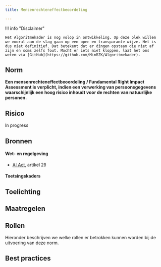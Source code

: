 ```yaml
---
title: Mensenrechteneffectbeoordeling

---
```


!!! info "Disclaimer"

    Het Algoritmekader is nog volop in ontwikkeling. Op deze plek willen we vooral aan de slag gaan op een open en transparante wijze. Het is dus niet definitief. Dat betekent dat er dingen opstaan die niet af zijn en soms zelfs fout. Mocht er iets niet kloppen, laat het ons weten via [GitHub](https://github.com/MinBZK/Algoritmekader).


## Norm
**Een mensenrechteneffectbeoordeling / Fundamental Right Impact Assessment is verplicht, indien een verwerking van persoonsgegevens waarschijnlijk een hoog risico inhoudt voor de rechten van natuurlijke personen.**

## Risico
In progress

## Bronnen

#### Wet- en regelgeving
- [AI Act](https://artificialintelligenceact.eu/wp-content/uploads/2023/08/AI-Mandates-20-June-2023.pdf), artikel 29


#### Toetsingskaders


## Toelichting


## Maatregelen

## Rollen
Hieronder beschrijven we welke rollen er betrokken kunnen worden bij de uitvoering van deze norm. 

## Best practices



